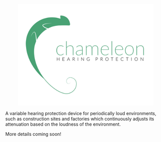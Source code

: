 <figure class='folio_image' id='img1'>
	<a target='_blank'>
		<img src='../includes/portfolio_images/chameleon.jpg'>
	</a>
<figcaption></figcaption>
</figure>

A variable hearing protection device for periodically loud environments, such as construction sites and factories which continuously adjusts its attenuation based on the loudness of the environment.

More details coming soon!
